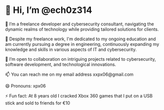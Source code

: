 <!DOCTYPE html>
<html lang="en">
<head>
  <meta charset="UTF-8">
  <meta name="viewport" content="width=device-width, initial-scale=1.0">
  <title>@ech0z314 - Passionate about IT and Cybersecurity</title>
</head>
<body>

  <div>
    <h1>👋 Hi, I’m @ech0z314</h1>
    <p>👀 I’m a freelance developer and cybersecurity consultant, navigating the dynamic realms of technology while providing tailored solutions for clients. </p>
    <p>🌱 Despite my freelance work, I'm dedicated to my ongoing education and am currently pursuing a degree in engineering, continuously expanding my knowledge and skills in various aspects of IT and cybersecurity.</p>
    <p>💞️ I’m open to collaboration on intriguing projects related to cybersecurity, software development, and technological innovations. </p>
    <p>📫 You can reach me on my email address xxpx06@gmail.com </p>
    <p>😄 Pronouns: xpx06 </p>
    <p>⚡ Fun fact: At 8 years old I cracked Xbox 360 games that I put on a USB stick and sold to friends for €10 </p>
  </div>

  <!--- ech0z314/ech0z314 is a ✨ special ✨ repository because its `README.md` (this file) appears on your GitHub profile. You can click the Preview link to take a look at your changes. --->

</body>
</html>
